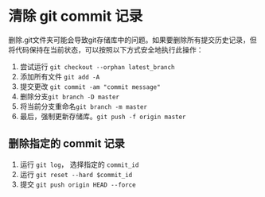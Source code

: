 # 清除 git commit 记录
删除.git文件夹可能会导致git存储库中的问题。如果要删除所有提交历史记录，但将代码保持在当前状态，可以按照以下方式安全地执行此操作：

1. 尝试运行  `git checkout --orphan latest_branch`
2. 添加所有文件 `git add -A`
3. 提交更改 `git commit -am "commit message"`
4. 删除分支`git branch -D master`
5. 将当前分支重命名`git branch -m master`
6. 最后，强制更新存储库。`git push -f origin master`

## 删除指定的 commit 记录
1. 运行 `git log`， 选择指定的 `commit_id`
2. 运行 `git reset --hard $commit_id`
3. 提交 `git push origin HEAD --force`